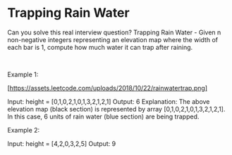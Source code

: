 # Trapping Rain Water

Can you solve this real interview question? Trapping Rain Water - Given n non-negative integers representing an elevation map where the width of each bar is 1, compute how much water it can trap after raining.

 

Example 1:

[https://assets.leetcode.com/uploads/2018/10/22/rainwatertrap.png]


Input: height = [0,1,0,2,1,0,1,3,2,1,2,1]
Output: 6
Explanation: The above elevation map (black section) is represented by array [0,1,0,2,1,0,1,3,2,1,2,1]. In this case, 6 units of rain water (blue section) are being trapped.


Example 2:


Input: height = [4,2,0,3,2,5]
Output: 9
